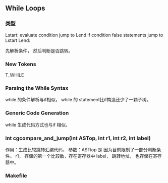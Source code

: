 ## While Loops

### 类型
Lstart: evaluate condition
	jump to Lend if condition false
	statements
	jump to Lstart
Lend:

先解析条件， 然后判断是否跳转。

### New Tokens
T_WHILE
### Parsing the While Syntax
while 的条件解析与if相似， while 的 statement比if构造还少了一颗子树。

### Generic Code Generation
while 生成代码方式也与if 相似。

### int cgcompare_and_jump(int ASTop, int r1, int r2, int label)
作用：生成比较跳转汇编代码，
参数：ASTtop 是 因为目前限制了一部分判断条件。
     r1， 存储的第一个比较数，存在寄存器中
     label， 跳转地址， 也存储在寄存器中。

### Makefile
